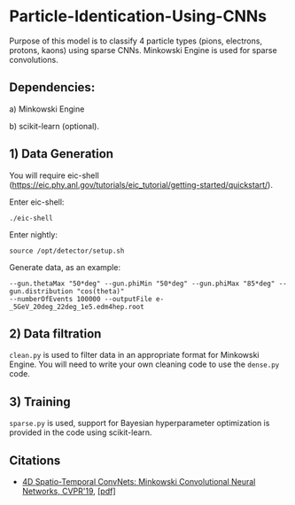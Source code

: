# Particle-Identication-Using-CNNs

Purpose of this model is to classify 4 particle types (pions, electrons, protons, kaons) using sparse CNNs. Minkowski Engine is used for sparse convolutions.

## Dependencies:

a) Minkowski Engine 

b) scikit-learn (optional).

## 1) Data Generation

You will require eic-shell (https://eic.phy.anl.gov/tutorials/eic_tutorial/getting-started/quickstart/).

Enter eic-shell:

```./eic-shell```

Enter nightly:

```source /opt/detector/setup.sh```

Generate data, as an example:

```npsim --compact epic.xml --enableGun --gun.particle "e-" --gun.energy "5*GeV" --gun.thetaMin "3*deg" 
--gun.thetaMax "50*deg" --gun.phiMin "50*deg" --gun.phiMax "85*deg" --gun.distribution "cos(theta)" 
--numberOfEvents 100000 --outputFile e-_5GeV_20deg_22deg_1e5.edm4hep.root
```

## 2) Data filtration

```clean.py``` is used to filter data in an appropriate format for Minkowski Engine. You will need to write your own cleaning code to use the ```dense.py``` code.

## 3) Training 

```sparse.py``` is used, support for Bayesian hyperparameter optimization is provided in the code using scikit-learn. 

## Citations

- [4D Spatio-Temporal ConvNets: Minkowski Convolutional Neural Networks, CVPR'19](https://arxiv.org/abs/1904.08755), [[pdf]](https://arxiv.org/pdf/1904.08755.pdf)
